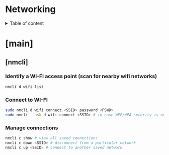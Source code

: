 # Networking

<details>

<summary>Table of content</summary>

- [main](#main)
    * [nmcli](#nmcli)

</details>


# [main]

## [nmcli]

### Identify a WI-FI access point (scan for nearby wifi networks)

```bash
nmcli d wifi list
```

### Connect to WI-FI

```bash
sudo nmcli d wifi connect <SSID> password <PSWD>
sudo nmcli --ask d wifi connect <SSID> # in case WEP/WPA security is on
```

### Manage connections

```bash
nmcli c show # view all saved connections
nmcli c down <SSID> # disconnect from a particular network
nmcli c up <SSID> # connect to another saved network
```
